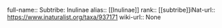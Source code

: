 

full-name:: Subtribe: Inulinae
alias:: [[Inulinae]]
rank:: [[subtribe]]iNat-url:: https://www.inaturalist.org/taxa/937171
wiki-url:: None